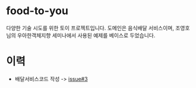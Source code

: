 # food-to-you

다양한 기술 시도를 위한 토이 프로젝트입니다. 도메인은 음식배달 서비스이며, 조영호님의 우아한객체지향 세미나에서 사용된 예제를 베이스로 두었습니다.

# 이력

* 배달서비스코드 작성 -> [issue#3](https://github.com/CheolhoJeon/food-to-you/issues/3)
